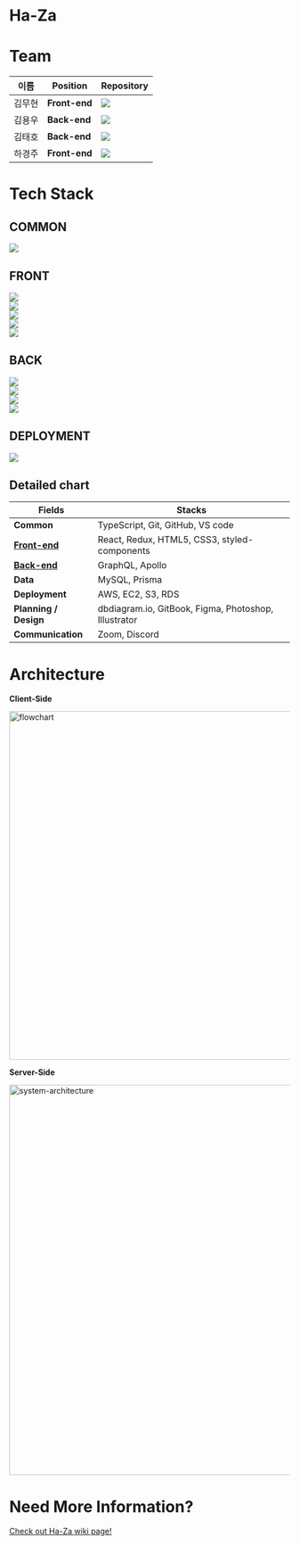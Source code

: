 # Ha-Za

# Team

|  이름  | Position | Repository |
| ----- |-------------- | ---------------------------- |
| 김무현 | **Front-end** | [<img src="https://img.shields.io/badge/Github-moo9205-181717?style=for-the-badge&logo=GitHub/">](https://github.com/moo9205) |
| 김용우 | **Back-end** | [<img src="https://img.shields.io/badge/Github-magababo-181717?style=for-the-badge&logo=GitHub/">](https://github.com/magababo) |
| 김태호 | **Back-end**  | [<img src="https://img.shields.io/badge/Github-TAETAEHO-181717?style=for-the-badge&logo=GitHub/">](https://github.com/TAETAEHO) |
| 하경주 | **Front-end**  | [<img src="https://img.shields.io/badge/Github-TTurbo0824-181717?style=for-the-badge&logo=GitHub/">](https://github.com/TTurbo0824) |

# Tech Stack
## COMMON
![](https://img.shields.io/badge/COMMON-TypeScript-007ACC?style=for-the-badge&logo=typescript)  


## FRONT

![](https://img.shields.io/badge/FRONT-REACT-9cf?style=for-the-badge&logo=react)  
![](https://img.shields.io/badge/FRONT-REACT_HOOKS-9cf?style=for-the-badge&logo=react)  
![](https://img.shields.io/badge/FRONT-REACT_ROUTER-CA4245?style=for-the-badge&logo=react-router)  
![](https://img.shields.io/badge/FRONT-REDUX-764ABC?style=for-the-badge&logo=redux)  
![](https://img.shields.io/badge/FRONT-styled_components-DB7093?style=for-the-badge&logo=styled-components)  

## BACK

![](https://img.shields.io/badge/BACK-GraphQL-E10098?style=for-the-badge&logo=GraphQL)   
![](https://img.shields.io/badge/BACK-Apollo-311C87?style=for-the-badge&logo=Apollo%20GraphQL)   
![](https://img.shields.io/badge/BACK-MySQL-4479A1?style=for-the-badge&logo=mysql)  
![](https://img.shields.io/badge/BACK-Prisma-1B222D?style=for-the-badge&logo=prisma)  


## DEPLOYMENT
![](https://img.shields.io/badge/DEPLOY-AMAZON_AWS-232F3E?style=for-the-badge&logo=amazon-aws)  

## Detailed chart
| Fields                              | Stacks                     |
| --------------------------------------- | ---------------------------- |
| **Common**   | TypeScript, Git, GitHub, VS code |
| [**Front-end**](https://github.com/Ha-Za/Ha-Za/tree/master/client)    | React, Redux, HTML5, CSS3, styled-components |
| [**Back-end**](https://github.com/Ha-Za/Ha-Za/tree/master/server) | GraphQL, Apollo |
| **Data**   | MySQL, Prisma |
| **Deployment**   | AWS, EC2, S3, RDS |
| **Planning / Design**   | dbdiagram.io, GitBook, Figma, Photoshop, Illustrator |
| **Communication**   | Zoom, Discord |

# Architecture
**Client-Side**

<img width="625" alt="flowchart" src="https://user-images.githubusercontent.com/29108753/138636813-7fb37550-12f3-4c82-a4d7-49c968c7836c.png">

**Server-Side**

<img width="700" alt="system-architecture" src="https://user-images.githubusercontent.com/29108753/138636517-f3001164-47be-498d-b4e9-d01f911a2195.png">


# Need More Information?
[Check out Ha-Za wiki page!](https://github.com/Ha-Za/Ha-Za/wiki)

